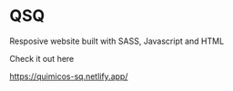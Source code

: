 # QSQ
Resposive website built with SASS, Javascript and HTML

Check it out here

https://quimicos-sq.netlify.app/
